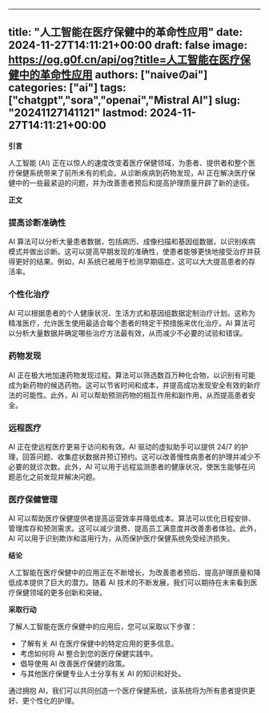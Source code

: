 
---
title: "人工智能在医疗保健中的革命性应用"
date: 2024-11-27T14:11:21+00:00
draft: false
image: https://og.g0f.cn/api/og?title=人工智能在医疗保健中的革命性应用
authors: ["naiveのai"]
categories: ["ai"]
tags: ["chatgpt","sora","openai","Mistral AI"]
slug: "20241127141121"
lastmod: 2024-11-27T14:11:21+00:00
---
**引言**

人工智能 (AI) 正在以惊人的速度改变着医疗保健领域，为患者、提供者和整个医疗保健系统带来了前所未有的机会。从诊断疾病到药物发现，AI 正在解决医疗保健中的一些最紧迫的问题，并为改善患者预后和提高护理质量开辟了新的途径。

**正文**

### 提高诊断准确性

AI 算法可以分析大量患者数据，包括病历、成像扫描和基因组数据，以识别疾病模式并做出诊断。这可以提高早期发现的准确性，使患者能够更快地接受治疗并获得更好的结果。例如，AI 系统已被用于检测早期癌症，这可以大大提高患者的存活率。

### 个性化治疗

AI 可以根据患者的个人健康状况、生活方式和基因组数据定制治疗计划。这称为精准医疗，允许医生使用最适合每个患者的特定干预措施来优化治疗。AI 算法可以分析大量数据并确定哪些治疗方法最有效，从而减少不必要的试验和错误。

### 药物发现

AI 正在极大地加速药物发现过程。算法可以筛选数百万种化合物，以识别有可能成为新药物的候选药物。这可以节省时间和成本，并提高成功发现安全有效的新疗法的可能性。此外，AI 可以帮助预测药物的相互作用和副作用，从而提高患者安全。

### 远程医疗

AI 正在使远程医疗更易于访问和有效。AI 驱动的虚拟助手可以提供 24/7 的护理，回答问题、收集症状数据并预订预约。这可以改善慢性病患者的护理并减少不必要的就诊次数。此外，AI 可以用于远程监测患者的健康状况，使医生能够在问题恶化之前发现并解决问题。

### 医疗保健管理

AI 可以帮助医疗保健提供者提高运营效率并降低成本。算法可以优化日程安排、管理库存和预测需求。这可以减少浪费、提高员工满意度并改善患者体验。此外，AI 可以用于识别欺诈和滥用行为，从而保护医疗保健系统免受经济损失。

**结论**

人工智能在医疗保健中的应用正在不断增长，为改善患者预后、提高护理质量和降低成本提供了巨大的潜力。随着 AI 技术的不断发展，我们可以期待在未来看到医疗保健领域的更多创新和突破。

**采取行动**

了解人工智能在医疗保健中的应用后，您可以采取以下步骤：

* 了解有关 AI 在医疗保健中的特定应用的更多信息。
* 考虑如何将 AI 整合到您的医疗保健实践中。
* 倡导使用 AI 改善医疗保健的政策。
* 与其他医疗保健专业人士分享有关 AI 的知识和好处。

通过拥抱 AI，我们可以共同创造一个医疗保健系统，该系统将为所有患者提供更好、更个性化的护理。